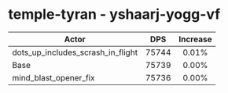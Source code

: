 # temple-tyran - yshaarj-yogg-vf
| Actor | DPS | Increase |
|---|:---:|:---:|
|dots_up_includes_scrash_in_flight|75744|0.01%|
|Base|75739|0.00%|
|mind_blast_opener_fix|75736|0.00%|
